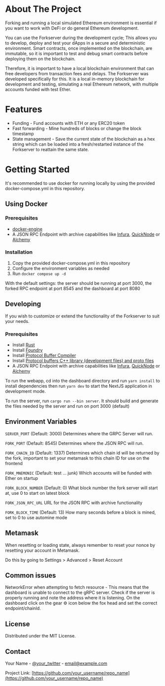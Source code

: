 <!-- ABOUT THE PROJECT -->
# About The Project
Forking and running a local simulated Ethereum environment is essential if you want to work with DeFi or do general Ethereum development.

You can use the Forkserver during the development cycle; This allows you to develop, deploy and test your dApps in a secure and deterministic environment.
Smart contracts, once implemented on the blockchain, are immutable, so it is important to test and debug smart contracts before deploying them on the blockchain.

Therefore, it is important to have a local blockchain environment that can free developers from transaction fees and delays.
The Forkserver was developed specifically for this.
It is a local in-memory blockchain for development and testing, simulating a real Ethereum network, with multiple accounts funded with test Ether.

<!-- Features -->
# Features

- Funding - Fund accounts with ETH or any ERC20 token
- Fast forwarding - Mine hundreds of blocks or change the block timestamp
- State management - Save the current state of the blockchain as a hex string which can be loaded into a fresh/restarted instance of the Forkserver to reattain the same state.

<!-- Getting Started -->
# Getting Started
It's recommended to use docker for running locally by using the provided docker-compose.yml in this repository.

## Using Docker

### Prerequisites
- [docker-engine](https://docs.docker.com/engine/install/)
- A JSON RPC Endpoint with archive capabilities like [Infura](https://www.infura.io/), [QuickNode](https://www.quicknode.com/) or [Alchemy](https://www.alchemy.com/)

### Installation
1. Copy the provided docker-compose.yml in this repository
2. Configure the environment variables as needed
3. Run `docker compose up -d`

With the default settings: the server should be running at port 3000, the forked RPC endpoint at port 8545 and the dashboard at port 8080

## Developing
If you wish to customize or extend the functionality of the Forkserver to suit your needs.

### Prerequisites
- Install [Rust](https://www.rust-lang.org/tools/install)
- Install [Foundry](https://book.getfoundry.sh/getting-started/installation)
- Install [Protocol Buffer Compiler](https://grpc.io/docs/protoc-installation)
- Install [Protocol buffers C++ library (development files) and proto files](https://packages.debian.org/sid/libprotobuf-dev)
- A JSON RPC Endpoint with archive capabilities like [Infura](https://www.infura.io), [QuickNode](https://www.quicknode.com) or [Alchemy](https://www.alchemy.com)

To run the webapp, cd into the dashboard directory and run `yarn install` to install dependencies then run `yarn dev` to start the NextJS application in development mode.

To run the server, run `cargo run --bin server`. It should build and generate the files needed by the server and run on port 3000 (default)

## Environment Variables
`SERVER_PORT` (Default: 3000)  Determines where the GRPC Server will run.

`FORK_PORT` (Default: 8545) Determines where the JSON RPC will run.

`FORK_CHAIN_ID` (Default: 1337) Determines which chain id will be returned by the fork, important to set your metamask to this chain ID for use on the frontend  

`FORK_MNEMONIC` (Default: test ... junk) Which accounts will be funded with Ether on startup

`FORK_BLOCK_NUMBER` (Default: 0) What block number the fork server will start at, use 0 to start on latest block

`FORK_JSON_RPC_URL` URL for the JSON RPC with archive functionality

`FORK_BLOCK_TIME` (Default: 13) How many seconds before a block is mined, set to 0 to use automine mode

## Metamask
When resetting or loading state, always remember to reset your nonce by resetting your account in Metamask.

Do this by going to Settings > Advanced > Reset Account 

## Common issues
NetworkError when attempting to fetch resource - This means that the dashboard is unable to connect to the gRPC server.
Check if the server is properly running and note the address where it is listening.
On the dashboard click on the gear ⚙ icon below the fox head and set the correct endpoint/chainId.

<!-- LICENSE -->
## License

Distributed under the MIT License.

<!-- CONTACT -->
## Contact

Your Name - [@your_twitter](https://twitter.com/your_username) - email@example.com

Project Link: [https://github.com/your_username/repo_name](https://github.com/your_username/repo_name)

